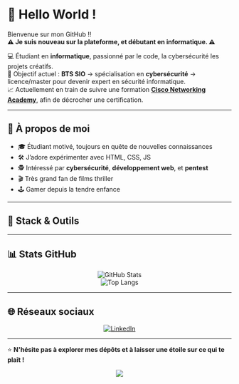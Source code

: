 # 👋 Hello World !

Bienvenue sur mon GitHub !!        
**⚠️ Je suis nouveau sur la plateforme, et débutant en informatique. ⚠️**    

💻 Étudiant en **informatique**, passionné par le code, la cybersécurité les projets créatifs.  
🎯 Objectif actuel : **BTS SIO** → spécialisation en **cybersécurité** → licence/master pour devenir expert en sécurité informatique.  
📈 Actuellement en train de suivre une formation [**Cisco Networking Academy**](https://www.netacad.com/), afin de décrocher une certification.

---

## 🚀 À propos de moi
- 🎓 Étudiant motivé, toujours en quête de nouvelles connaissances
- 🛠️ J’adore expérimenter avec HTML, CSS, JS
- 🕵️ Intéressé par **cybersécurité**, **développement web**, et **pentest**
- 🎬 Très grand fan de films thriller
- 🕹️ Gamer depuis la tendre enfance

---

## 🧰 Stack & Outils
<div align="center">
  


</div>

---

## 📊 Stats GitHub
<div align="center">

![GitHub Stats](https://github-readme-stats.vercel.app/api?username=unityorha&show_icons=true&theme=tokyonight)  
![Top Langs](https://github-readme-stats.vercel.app/api/top-langs/?username=unityorha&layout=compact&theme=tokyonight)

</div>

---

## 🌐 Réseaux sociaux
<div align="center">
  <a href="https://www.linkedin.com/in/youssef-bouariche/" target="_blank">
    <img src="https://img.shields.io/badge/LinkedIn-blue?logo=linkedin&style=for-the-badge" alt="LinkedIn"/>
  </a>
</div>

---

⭐ **N'hésite pas à explorer mes dépôts et à laisser une étoile sur ce qui te plaît !**    

<div align="center">
  <img src="https://visitor-badge.laobi.icu/badge?page_id=unityorha.unityorha&"  />
</div>
